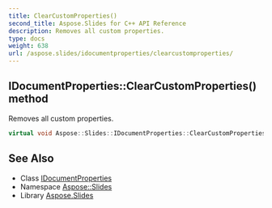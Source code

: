 ```yaml
---
title: ClearCustomProperties()
second_title: Aspose.Slides for C++ API Reference
description: Removes all custom properties.
type: docs
weight: 638
url: /aspose.slides/idocumentproperties/clearcustomproperties/
---
```

## IDocumentProperties::ClearCustomProperties() method


Removes all custom properties.

```cpp
virtual void Aspose::Slides::IDocumentProperties::ClearCustomProperties()=0
```

## See Also

* Class [IDocumentProperties](../)
* Namespace [Aspose::Slides](../../)
* Library [Aspose.Slides](../../../)